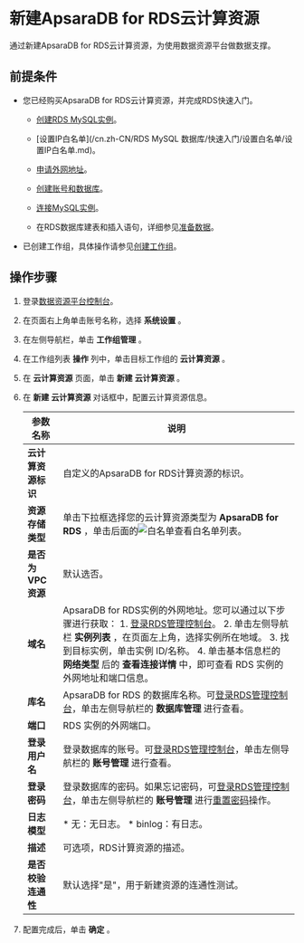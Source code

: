 新建ApsaraDB for RDS云计算资源 
============================================

通过新建ApsaraDB for RDS云计算资源，为使用数据资源平台做数据支撑。

前提条件 
-------------------------

* 您已经购买ApsaraDB for RDS云计算资源，并完成RDS快速入门。

  * [创建RDS MySQL实例](https://help.aliyun.com/document_detail/26117.html?spm=a2c4g.11174283.6.665.18535b83HC4Fz1)。

    
  
  * [设置IP白名单](/cn.zh-CN/RDS MySQL 数据库/快速入门/设置白名单/设置IP白名单.md)。

    
  
  * [申请外网地址](https://help.aliyun.com/document_detail/26128.html?spm=a2c4g.11186623.2.34.708540a8dzSOaO)。

    
  
  * [创建账号和数据库](https://help.aliyun.com/document_detail/87038.html?spm=a2c4g.11186623.2.35.708540a8dzSOaO)。

    
  
  * [连接MySQL实例](https://help.aliyun.com/document_detail/26138.html?spm=a2c4g.11186623.6.669.303238f8gRrN8t)。

    
  
  * 在RDS数据库建表和插入语句，详细参见[准备数据](/cn.zh-CN/最佳实践/准备工作/准备数据.md)。

    
  

  

* 已创建工作组，具体操作请参见[创建工作组](/cn.zh-CN/用户指南/系统设置/工作组管理/创建工作组.md)。

  




操作步骤 
-------------------------

1. 登录[数据资源平台控制台](https://dataq.console.aliyun.com)。

   

2. 在页面右上角单击账号名称，选择 **系统设置** 。

   

3. 在左侧导航栏，单击 **工作组管理** 。

   

4. 在工作组列表 **操作** 列中，单击目标工作组的 **云计算资源** 。

   

5. 在 **云计算资源** 页面，单击 **新建** **云计算资源** 。

   

6. 在 **新建** **云计算资源** 对话框中，配置云计算资源信息。

   

   |     参数名称     |                                                                                                                                                                                                                                    说明                                                                                                                                                                                                                                     |
   |--------------|---------------------------------------------------------------------------------------------------------------------------------------------------------------------------------------------------------------------------------------------------------------------------------------------------------------------------------------------------------------------------------------------------------------------------------------------------------------------------|
   | **云计算资源标识**  | 自定义的ApsaraDB for RDS计算资源的标识。                                                                                                                                                                                                                                                                                                                                                                                                                                              |
   | **资源存储类型**   | 单击下拉框选择您的云计算资源类型为 **ApsaraDB for RDS** ，单击后面的![白名单](https://static-aliyun-doc.oss-accelerate.aliyuncs.com/assets/img/zh-CN/2847900161/p211240.png)查看白名单列表。                                                                                                                                                                                                                                                                                                                |
   | **是否为VPC资源** | 默认选否。                                                                                                                                                                                                                                                                                                                                                                                                                                                                     |
   | **域名**       | ApsaraDB for RDS实例的外网地址。您可以通过以下步骤进行获取：  1. [登录RDS管理控制台](https://rds.console.aliyun.com/?spm=a2c4g.11186623.2.40.708540a8dzSOaO)。   2. 单击左侧导航栏 **实例列表** ，在页面左上角，选择实例所在地域。   3. 找到目标实例，单击实例 ID/名称。   4. 单击基本信息栏的 **网络类型** 后的 **查看连接详情** 中，即可查看 RDS 实例的外网地址和端口信息。    |
   | **库名**       | ApsaraDB for RDS 的数据库名称。可[登录RDS管理控制台](https://rdsnext.console.aliyun.com/detail/rm-bp1f7x6016jt756p6/basicInfo?spm=5176.19907444.0.0.64b11450Ea7NOm&region=cn-hangzhou&DedicatedHostGroupId=)，单击左侧导航栏的 **数据库管理** 进行查看。                                                                                                                                                                                                                                 |
   | **端口**       | RDS 实例的外网端口。                                                                                                                                                                                                                                                                                                                                                                                                                                                              |
   | **登录用户名**    | 登录数据库的账号。可[登录RDS管理控制台](https://rdsnext.console.aliyun.com/detail/rm-bp1f7x6016jt756p6/basicInfo?spm=5176.19907444.0.0.64b11450Ea7NOm&region=cn-hangzhou&DedicatedHostGroupId=)，单击左侧导航栏的 **账号管理** 进行查看。                                                                                                                                                                                                                                                 |
   | **登录密码**     | 登录数据库的密码。如果忘记密码，可[登录RDS管理控制台](https://rdsnext.console.aliyun.com/detail/rm-bp1f7x6016jt756p6/basicInfo?spm=5176.19907444.0.0.64b11450Ea7NOm&region=cn-hangzhou&DedicatedHostGroupId=)，单击左侧导航栏的 **账号管理** 进行[重置密码](https://help.aliyun.com/document_detail/96100.html?spm=a2c4g.11186623.2.44.708540a8dzSOaO)操作。                                                                                                                      |
   | **日志模型**     | * 无：无日志。   * binlog：有日志。                                                                                                                                                                                                                                                                                                                                                               |
   | **描述**       | 可选项，RDS计算资源的描述。                                                                                                                                                                                                                                                                                                                                                                                                                                                           |
   | **是否校验连通性**  | 默认选择"是"，用于新建资源的连通性测试。                                                                                                                                                                                                                                                                                                                                                                                                                                                     |

   

7. 配置完成后，单击 **确定** 。

   



